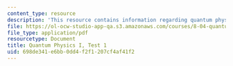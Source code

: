 ```yaml
---
content_type: resource
description: 'This resource contains information regarding quantum physics: Test 1.'
file: https://ol-ocw-studio-app-qa.s3.amazonaws.com/courses/8-04-quantum-physics-i-spring-2016/698de341e6bb0dd4f2f1207cf4af41f2_MIT8_04S16_Test1_Fall2015.pdf
file_type: application/pdf
resourcetype: Document
title: Quantum Physics I, Test 1
uid: 698de341-e6bb-0dd4-f2f1-207cf4af41f2
---
```

